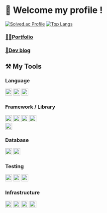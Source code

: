 <div>

# 👋 Welcome my profile !

[![Solved.ac Profile](http://mazassumnida.wtf/api/v2/generate_badge?boj=mopil1102)](https://solved.ac/mopil1102/)
[![Top Langs](https://github-readme-stats.vercel.app/api/top-langs/?username=mopil&langs_count=8&layout=compact&hide=css,c%2b%2b)](https://github.com/mopil)

### [👨‍💻Portfolio](https://tangible-panda-626.notion.site/95e87784496042d8aef99c36bd344a3b)
### [📑Dev blog](https://mopil.tistory.com/)

## ⚒️ My Tools
### Language
<img src="https://img.shields.io/badge/Java-885630?style=plastic&logo=java&logoColor=white" height=22px/>
<img src="https://img.shields.io/badge/Kotlin-7F52FF?style=plastic&logo=kotlin&logoColor=white" height=22px/>
<img src="https://img.shields.io/badge/Python-3776AB?style=plastic&logo=python&logoColor=white" height=22px/>
<br>
  
### Framework / Library
<img src="https://img.shields.io/badge/Spring Boot-6DB33F?style=plastic&logo=springboot&logoColor=white" height=22px/> 
<img src="https://img.shields.io/badge/Spring Data JPA-6DB33F?style=plastic&logo=spring&logoColor=white" height=22px/>
<img src="https://img.shields.io/badge/Spring Security-6DB33F?style=plastic&logo=springsecurity&logoColor=white" height=22px/>
<img src="https://img.shields.io/badge/Thymeleaf-005F0F?style=plastic&logo=thymeleaf&logoColor=white" height=22px/>
<br>

<img src="https://img.shields.io/badge/FastAPI-009688?style=plastic&logo=fastapi&logoColor=white" height=22px/>

### Database
<img src="https://img.shields.io/badge/MySQL-4479A1?style=plastic&logo=mysql&logoColor=white" height=22px/>
<img src="https://img.shields.io/badge/DynamoDB-527FFF?style=plastic&logo=amazondynamodb&logoColor=white" height=22px/>

### Testing
<img src="https://img.shields.io/badge/Postman-FF6C37?style=plastic&logo=postman&logoColor=white" height=22px/>
<img src="https://img.shields.io/badge/JUnit5-25A162?style=plastic&logo=junit5&logoColor=white" height=22px/>
<img src="https://img.shields.io/badge/Kotest-7F52FF?style=plastic&logoColor=white" height=22px/>


### Infrastructure
<img src="https://img.shields.io/badge/AWS Lambda-FF9900?style=plastic&logo=awslambda&logoColor=white" height=22px/>
<img src="https://img.shields.io/badge/AWS EC2-FF9900?style=plastic&logo=amazonec2&logoColor=white" height=22px/>
<img src="https://img.shields.io/badge/AWS S3-569A31?style=plastic&logo=amazons3&logoColor=white" height=22px/> 
<img src="https://img.shields.io/badge/AWS RDS-527FFF?style=plastic&logo=amazonrds&logoColor=white" height=22px/>
<br>
</div>

